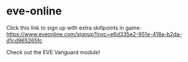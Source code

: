 # eve-online<br>
Click this link to sign up with extra skillpoints in game:<br>
https://www.eveonline.com/signup?invc=e6d335e2-951e-418a-b2da-d1cd965265fc

Check out the EVE Vanguard module!
